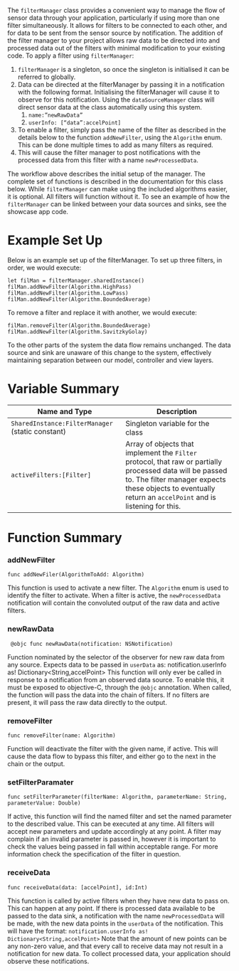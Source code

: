 The `filterManager` class provides a convenient way to manage the flow of sensor data through your application, particularly if using more than one filter simultaneously. It allows for filters to be connected to each other, and for data to be sent from the sensor source by notification. The addition of the filter manager to your project allows raw data to be directed into and processed data out of the filters with minimal modification to your existing code. To apply a filter using `filterManager`:

1.	`filterManager` is a singleton, so once the singleton is initialised it can be referred to globally. 
2.	Data can be directed at the filterManager by passing it in a notification with the following format. Initialising the filterManager will cause it to observe for this notification. Using the `dataSourceManager` class will direct sensor data at the class automatically using this system.
	1. `name:”newRawData”`
	1. `userInfo: [“data”:accelPoint]`
3.	To enable a filter, simply pass the name of the filter as described in the details below to the function `addNewFilter`, using the `Algorithm` enum. This can be done multiple times to add as many filters as required.
4.	This will cause the filter manager to post notifications with the processed data from this filter with a name `newProcessedData`.

The workflow above describes the initial setup of the manager. The complete set of functions is described in the documentation for this class below. While `filterManager` can make using the included algorithms easier, it is optional. All filters will function without it. To see an example of how the `filterManager` can be linked between your data sources and sinks, see the showcase app code. 

# Example Set Up 

Below is an example set up of the filterManager. To set up three filters, in order, we would execute:

    let filMan = filterManager.sharedInstance()
    filMan.addNewFilter(Algorithm.HighPass)
    filMan.addNewFilter(Algorithm.LowPass)
    filMan.addNewFilter(Algorithm.BoundedAverage)

To remove a filter and replace it with another, we would execute:

	filMan.removeFilter(Algorithm.BoundedAverage)
	filMan.addNewFilter(Algorithm.SavitzkyGolay)

To the other parts of the system the data flow remains unchanged. The data source and sink are unaware of this change to the system, effectively maintaining separation between our model, controller and view layers.  

# Variable Summary

| Name and Type                                  | Description                                                                                                                                                                                                           |
|------------------------------------------------|-----------------------------------------------------------------------------------------------------------------------------------------------------------------------------------------------------------------------|
| `SharedInstance:FilterManager` (static constant) | Singleton variable for the class                                                                                                                                                                                      |
| `activeFilters:[Filter]`                        | Array of objects that implement the `Filter` protocol, that raw or partially processed data will be passed to. The filter manager expects these objects to eventually return an `accelPoint` and is listening for this. |

# Function Summary

### addNewFilter

`func addNewFiler(AlgorithmToAdd: Algorithm)`

This function is used to activate a new filter. The `Algorithm` enum is used to identify the filter to activate. When a filter is active, the `newProcessedData` notification will contain the convoluted output of the raw data and active filters. 

### newRawData

` @objc func newRawData(notification: NSNotification)`

Function nominated by the selector of the observer for new raw data from any source. Expects data to be passed in `userData` as:
    notification.userInfo as! Dictionary<String,accelPoint>
This function will only ever be called in response to a notification from an observed data source. To enable this, it must be exposed to objective-C, through the `@objc` annotation. When called, the function will pass the data into the chain of filters. 
If no filters are present, it will pass the raw data directly to the output.

### removeFilter

`func removeFilter(name: Algorithm)`

Function will deactivate the filter with the given name, if active. This will cause the data flow to bypass this filter, and either go to the next in the chain or the output.

### setFilterParamater

`func setFilterParameter(filterName: Algorithm, parameterName: String, parameterValue: Double)`

If active, this function will find the named filter and set the named parameter to the described value. This can be executed at any time. All filters will accept new parameters and update accordingly at any point. A filter may complain if an invalid parameter is passed in, however it is important to check the values being passed in fall within acceptable range. For more information check the specification of the filter in question.

### receiveData

`func receiveData(data: [accelPoint], id:Int)`

This function is called by active filters when they have new data to pass on. This can happen at any point. If there is processed data available to be passed to the data sink, a notification with the name `newProcessedData` will be made, with the new data points in the `userData` of the notification. This will have the format:
    `notification.userInfo as! Dictionary<String,accelPoint>`
Note that the amount of new points can be any non-zero value, and that every call to receive data may not result in a notification for new data. To collect processed data, your application should observe these notifications.
